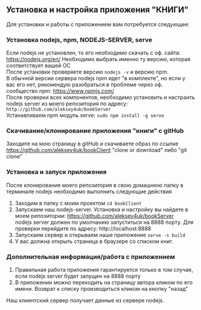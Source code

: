
## Установка и настройка приложения "КНИГИ"

Для установки и работы с приложением вам потребуется следующее:

### Установка nodejs, npm, NODEJS-SERVER, serve

Если nodejs не установлен, то его необходимо скачать с оф. сайта: https://nodejs.org/en/
Необходимо выбрать именно ту версию, которая соответствует вашей ОС<br />
После установки проверяете версию `nodejs -v` и версию npm.<br/>
В обычной версии сервера nodejs npm идет "в комплекте", но если у вас его нет, рекомендую разобраться в проблеме через оф. сообщество npm: https://www.npmjs.com/<br />
После проверки всех компонентов, необходимо установить и настраить nodejs server из моего репозитория по адресу: <br/>`http://github.com/aleksey4uk/bookServer`<br/>
Устанавливаем npm модуль serve: `sudo npm install -g serve`

### Скачивание/клонирование приложения "книги" с gitHub

Заходите на мою страницу в gitHub и скачиваете образ по ссылке https://github.com/aleksey4uk/bookClient "clone or download" либо "git clone"

### Установка и запуск приложения

После клонирования моего репозитория в свою домашнюю папку в терминале nodejs необходимо выполнить следующие действия
1) Заходим в папку с моим проектом
`cd bookClient`
2) Запускаем наш nodejs-server. Установка и настройку вы найдете в моем репозитории: https://github.com/aleksey4uk/bookServer<br/>
nodejs server должен по умолчанию запуститься на 8888 порту. Для проверки перейдите по адресу: http://localhost:8888
2) Запускаем сервер и открываем наше приложение
`serve -s build`
3) У вас должна открыть страница в браузере со списком книг. 

### Дополнительная информация/работа с приложением

1) Правильная работа приложения гарантируется только в том случае, если nodejs server будет запущен на 8888 порту <br/>
2) В приложении можно переходить на страницу автора кликом по его имени. Возврат к списку производиться кликом на кнопку "назад"<br/>

Наш клиентский сервер получает данные из сервере nodejs. 
